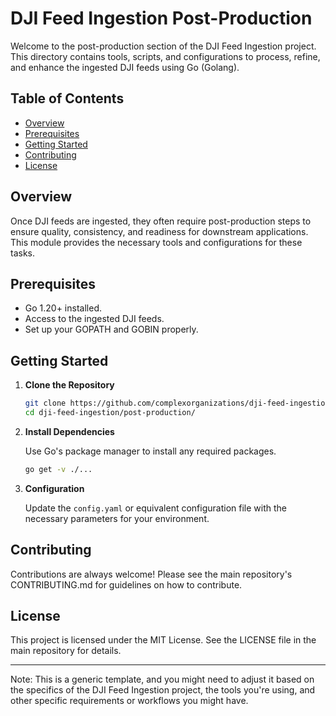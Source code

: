 # DJI Feed Ingestion Post-Production

Welcome to the post-production section of the DJI Feed Ingestion project. This directory contains tools, scripts, and configurations to process, refine, and enhance the ingested DJI feeds using Go (Golang).

## Table of Contents

- [Overview](#overview)
- [Prerequisites](#prerequisites)
- [Getting Started](#getting-started)
- [Contributing](#contributing)
- [License](#license)

## Overview

Once DJI feeds are ingested, they often require post-production steps to ensure quality, consistency, and readiness for downstream applications. This module provides the necessary tools and configurations for these tasks.

## Prerequisites

- Go 1.20+ installed.
- Access to the ingested DJI feeds.
- Set up your GOPATH and GOBIN properly.

## Getting Started

1. **Clone the Repository**

   ```bash
   git clone https://github.com/complexorganizations/dji-feed-ingestion
   cd dji-feed-ingestion/post-production/
   ```

2. **Install Dependencies**

   Use Go's package manager to install any required packages.

   ```bash
   go get -v ./...
   ```

3. **Configuration**

   Update the `config.yaml` or equivalent configuration file with the necessary parameters for your environment.

## Contributing

Contributions are always welcome! Please see the main repository's CONTRIBUTING.md for guidelines on how to contribute.

## License

This project is licensed under the MIT License. See the LICENSE file in the main repository for details.

---

Note: This is a generic template, and you might need to adjust it based on the specifics of the DJI Feed Ingestion project, the tools you're using, and other specific requirements or workflows you might have.
